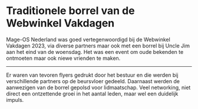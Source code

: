 # Traditionele borrel van de Webwinkel Vakdagen

Mage-OS Nederland was goed vertegenwoordigd bij de Webwinkel Vakdagen 2023, via diverse partners maar ook met een borrel bij Uncle Jim aan het eind van de woensdag. Het was een event om oude bekenden te ontmoeten maar ook niewe vrienden te maken.

---

Er waren van tevoren flyers gedrukt door het bestuur en die werden bij verschillende partners op de beursvloer gedeeld. Daarnaast werden de aanwezigen van de borrel gepolsd voor lidmaatschap. Veel networking, niet direct een ontzettende groei in het aantal leden, maar wel een duidelijk impuls.